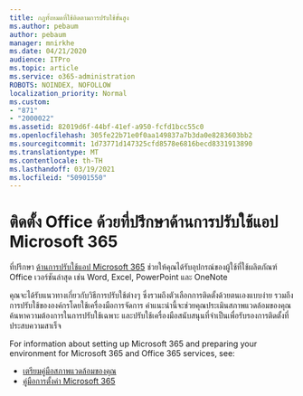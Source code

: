 ```yaml
---
title: กฎทั้งหมดที่ใช้ติดตามการปรับใช้ขั้นสูง
ms.author: pebaum
author: pebaum
manager: mnirkhe
ms.date: 04/21/2020
audience: ITPro
ms.topic: article
ms.service: o365-administration
ROBOTS: NOINDEX, NOFOLLOW
localization_priority: Normal
ms.custom:
- "871"
- "2000022"
ms.assetid: 82019d6f-44bf-41ef-a950-fcfd1bcc55c0
ms.openlocfilehash: 305fe22b71e0f0aa149837a7b3da0e8283603bb2
ms.sourcegitcommit: 1d73771d147325cfd8578e6816becd8331913890
ms.translationtype: MT
ms.contentlocale: th-TH
ms.lasthandoff: 03/19/2021
ms.locfileid: "50901550"
---
```

# <a name="install-office-with-the-microsoft-365-apps-deployment-advisor"></a>ติดตั้ง Office ด้วยที่ปรึกษาด้านการปรับใช้แอป Microsoft 365

ที่ปรึกษา [ด้านการปรับใช้แอป Microsoft 365](https://admin.microsoft.com/adminportal/home) ช่วยให้คุณได้รับอุปกรณ์ของผู้ใช้ที่ใช้ผลิตภัณฑ์ Office เวอร์ชันล่าสุด เช่น Word, Excel, PowerPoint และ OneNote

คุณจะได้รับแนวทางเกี่ยวกับวิธีการปรับใช้ต่างๆ ซึ่งรวมถึงตัวเลือกการติดตั้งด้วยตนเองแบบง่าย รวมถึงการปรับใช้ขององค์กรโดยใช้เครื่องมือการจัดการ คําแนะนํานี้จะช่วยคุณประเมินสภาพแวดล้อมของคุณ ค้นหาความต้องการในการปรับใช้เฉพาะ และปรับใช้เครื่องมือสนับสนุนที่จําเป็นเพื่อรับรองการติดตั้งที่ประสบความสาเร็จ

For information about setting up Microsoft 365 and preparing your environment for Microsoft 365 and Office 365 services, see:

- [เตรียมคู่มือสภาพแวดล้อมของคุณ](https://go.microsoft.com/fwlink/?linkid=2005213)
- [คู่มือการตั้งค่า Microsoft 365](https://go.microsoft.com/fwlink/?linkid=2072646)
